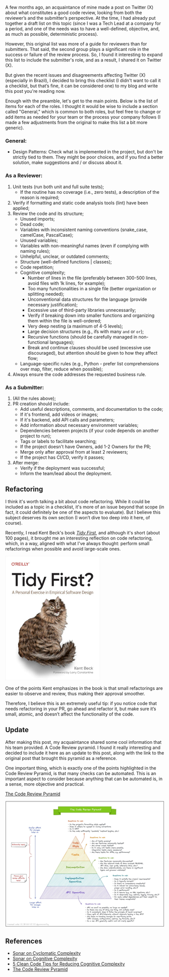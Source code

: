 A few months ago, an acquaintance of mine made a post on Twitter (X) about what constitutes a good code review, looking from both the reviewer’s and the submitter’s perspective. At the time, I had already put together a draft list on this topic (since I was a Tech Lead at a company for a period, and one of the needs was to have a well-defined, objective, and, as much as possible, deterministic process).

However, this original list was more of a guide for reviewers than for submitters. That said, the second group plays a significant role in the success or failure of the review process. So, I found it interesting to expand this list to include the submitter's role, and as a result, I shared it on Twitter (X).

But given the recent issues and disagreements affecting Twitter (X) (especially in Brazil), I decided to bring this checklist (I didn't want to call it a checklist, but that’s fine, it can be considered one) to my blog and write this post you're reading now.

Enough with the preamble, let's get to the main points. Below is the list of items for each of the roles. I thought it would be wise to include a section called "General," which is common to both roles, but feel free to change or add items as needed for your team or the process your company follows (I made a few adjustments from the original to make this list a bit more generic).

### General:

- Design Patterns: Check what is implemented in the project, but don't be strictly tied to them. They might be poor choices, and if you find a better solution, make suggestions and / or discuss about it.

### As a Reviewer:

1. Unit tests (run both unit and full suite tests);
   - If the routine has no coverage (i.e., zero tests), a description of the reason is required;
2. Verify if formatting and static code analysis tools (lint) have been applied;
3. Review the code and its structure;
   - Unused imports;
   - Dead code;
   - Variables with inconsistent naming conventions (snake_case, camelCase, PascalCase);
   - Unused variables;
   - Variables with non-meaningful names (even if complying with naming rules);
   - Unhelpful, unclear, or outdated comments;
   - Structure (well-defined functions | classes);
   - Code repetition;
   - Cognitive complexity;
     - Number of lines in the file (preferably between 300-500 lines, avoid files with 1k lines, for example);
     - Too many functionalities in a single file (better organization or splitting needed);
     - Unconventional data structures for the language (provide necessary justification);
     - Excessive use of third-party libraries unnecessarily;
     - Verify if breaking down into smaller functions and organizing them within the file is well-ordered;
     - Very deep nesting (a maximum of 4-5 levels);
     - Large decision structures (e.g., ifs with many `and` or `or`);
     - Recursive functions (should be carefully managed in non-functional languages);
     - Break and continue clauses should be used (excessive use discouraged), but attention should be given to how they affect flow;
   - Language-specific rules (e.g., Python - prefer list comprehensions over map, filter, reduce when possible);
4. Always ensure the code addresses the requested business rule.

### As a Submitter:

1. (All the rules above);
2. PR creation should include:
   - Add useful descriptions, comments, and documentation to the code;
   - If it's frontend, add videos or images;
   - If it's backend, add API calls and parameters;
   - Add information about necessary environment variables;
   - Dependencies between projects (if your code depends on another project to run);
   - Tags or labels to facilitate searching;
   - If the project doesn't have Owners, add 1-2 Owners for the PR;
   - Merge only after approval from at least 2 reviewers;
   - If the project has CI/CD, verify it passes;
3. After merge:
   - Verify if the deployment was successful;
   - Inform the team/lead about the deployment.

## Refactoring

I think it's worth talking a bit about code refactoring. While it could be included as a topic in a checklist, it's more of an issue beyond that scope (in fact, it could definitely be one of the aspects to evaluate). But I believe this subject deserves its own section (I won’t dive too deep into it here, of course).

Recently, I read Kent Beck's book [_Tidy First_](https://www.amazon.com.br/Tidy-First-Personal-Exercise-Empirical/dp/1098151240), and although it's short (about 100 pages), it brought me an interesting reflection on code refactoring, which, in a way, aligned with what I've always thought: perform small refactorings when possible and avoid large-scale ones.

![Tidy First](/static/pages/essays/18/image.jpg)

One of the points Kent emphasizes in the book is that small refactorings are easier to observe and review, thus making their approval smoother.

Therefore, I believe this is an extremely useful tip: if you notice code that needs refactoring in your PR, go ahead and refactor it, but make sure it’s small, atomic, and doesn’t affect the functionality of the code.

## Update

After making this post, my acquaintance shared some cool information that his team provided.
A Code Review pyramid. I found it really interesting and decided to include it here as an update to this post, along with the link to the original post that brought this pyramid as a reference.

One important thing, which is exactly one of the points highlighted in the Code Review Pyramid, is that many checks can be automated. This is an important aspect to consider because anything that can be automated is, in a sense, more objective and practical.

[The Code Review Pyramid](https://www.morling.dev/blog/the-code-review-pyramid/)

![The Code Review Pyramid](/static/pages/essays/18/image2.jpg)

## References

- [Sonar on Cyclomatic Complexity](https://www.sonarsource.com/learn/cyclomatic-complexity/)
- [Sonar on Cognitive Complexity](https://www.sonarsource.com/resources/cognitive-complexity/)
- [5 Clean Code Tips for Reducing Cognitive Complexity](https://www.sonarsource.com/blog/5-clean-code-tips-for-reducing-cognitive-complexity/#tip-3-nesting-things-can-make-things-bad-really-fast)
- [The Code Review Pyramid](https://www.morling.dev/blog/the-code-review-pyramid/)
